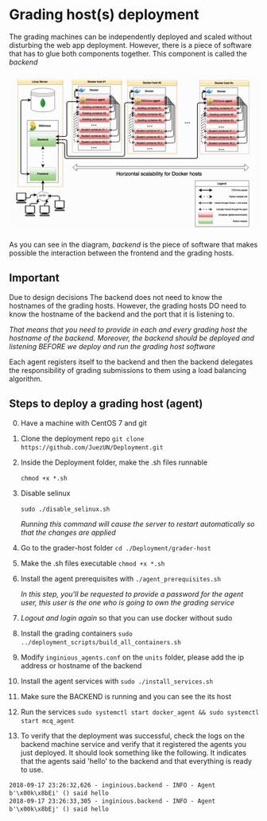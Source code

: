 # Grading host(s) deployment

The grading machines can be independently deployed and scaled without disturbing the web app deployment. However, there is a piece of software that has to glue both components together. This component is called the *backend*

![Alt text](architecture.PNG?raw=true "Title")

As you can see in the diagram, *backend* is the piece of software that makes possible the interaction between the frontend and the grading hosts.

## Important

Due to design decisions The backend does not need to know the hostnames of the grading hosts. However, the grading hosts DO need to know the hostname of the backend and the port that it is listening to.

*That means that you need to provide in each and every grading host the hostname of the backend. Moreover, the backend should be deployed and listening BEFORE we deploy and run the grading host software*

Each agent registers itself to the backend and then the backend delegates the responsibility of grading submissions to them using a load balancing algorithm.

## Steps to deploy a grading host (agent)

0. Have a machine with CentOS 7 and git
1. Clone the deployment repo `git clone https://github.com/JuezUN/Deployment.git`
3. Inside the Deployment folder, make the .sh files runnable
    
    `chmod +x *.sh`

4. Disable selinux
    
    `sudo ./disable_selinux.sh`

    *Running this command will cause the server to restart automatically so that the changes are applied*

2. Go to the grader-host folder `cd ./Deployment/grader-host`
3. Make the .sh files executable `chmod +x *.sh`
3. Install the agent prerequisites with `./agent_prerequisites.sh`

    *In this step, you'll be requested to provide a password for the agent user, this user is the one who is going to own the grading service*

4. *Logout and login again* so that you can use docker without sudo
5. Install the grading containers `sudo ../deployment_scripts/build_all_containers.sh`
5. Modify `inginious_agents.conf` on the `units` folder, please add the ip address or hostname of the backend
5. Install the agent services with `sudo ./install_services.sh`
6. Make sure the BACKEND is running and you can see the its host
7. Run the services `sudo systemctl start docker_agent && sudo systemctl start mcq_agent`

8. To verify that the deployment was successful, check the logs on the backend machine service and verify that it registered the agents you just deployed. It should look something like the following. It indicates that the agents said 'hello' to the backend and that everything is ready to use.

```
2018-09-17 23:26:32,626 - inginious.backend - INFO - Agent b'\x00k\x8bEi' () said hello
2018-09-17 23:26:33,305 - inginious.backend - INFO - Agent b'\x00k\x8bEj' () said hello
```